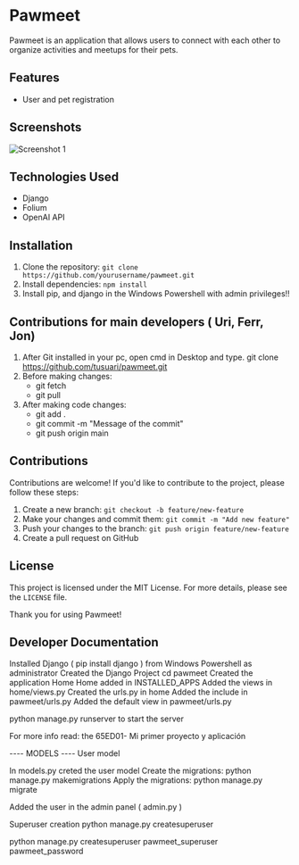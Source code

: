 # Pawmeet

Pawmeet is an application that allows users to connect with each other to organize activities and meetups for their pets.

## Features

- User and pet registration

## Screenshots

![Screenshot 1](screenshots/screenshot1.png)

## Technologies Used

- Django
- Folium
- OpenAI API

## Installation

1. Clone the repository: `git clone https://github.com/yourusername/pawmeet.git`
2. Install dependencies: `npm install`
3. Install pip, and django in the Windows Powershell with admin privileges!! 

## Contributions for main developers ( Uri, Ferr, Jon)

1. After Git installed in your pc, open cmd in Desktop and type. git clone https://github.com/tusuari/pawmeet.git
2. Before making changes:
    - git fetch
    - git pull
4. After making code changes:
    - git add .
    - git commit -m "Message of the commit"
    - git push origin main

## Contributions

Contributions are welcome! If you'd like to contribute to the project, please follow these steps:

1. Create a new branch: `git checkout -b feature/new-feature`
2. Make your changes and commit them: `git commit -m "Add new feature"`
3. Push your changes to the branch: `git push origin feature/new-feature`
4. Create a pull request on GitHub

## License

This project is licensed under the MIT License. For more details, please see the `LICENSE` file.

Thank you for using Pawmeet!

## Developer Documentation
Installed Django ( pip install django ) from Windows Powershell as administrator
Created the Django Project 
cd pawmeet
Created the application Home
Home added in INSTALLED_APPS
Added the views in home/views.py
Created the urls.py in home
Added the include in pawmeet/urls.py
Added the default view in pawmeet/urls.py

python manage.py runserver to start the server

For more info read:
the 65ED01- Mi primer proyecto y aplicación

---- MODELS ----
User model

In models.py creted the user model
Create the migrations: python manage.py makemigrations
Apply the migrations: python manage.py migrate

Added the user in the admin panel ( admin.py )

Superuser creation
python manage.py createsuperuser

python manage.py createsuperuser
pawmeet_superuser
pawmeet_password
